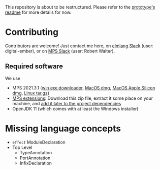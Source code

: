 This repository is about to be restructured.
Please refer to the [prototype's readme](https://github.com/digital-ember/elmMPS/blob/master/~prototype/README.md) for more details for now.

# Contributing

Contributors are welcome! Just contact me here, on [elmlang Slack](elmlang.slack.com) (user: digital-ember), or on [MPS Slack](jetbrains-mps.slack.com) (user: Robert Walter).

## Required software

We use 

- MPS 2021.3.1 ([win exe downloader](https://download.jetbrains.com/mps/2021.3/MPS-2021.3.1.exe?_ga=2.221642456.1330314823.1669652849-1666225210.1667657022&_gl=1*cuvhz1*_ga*MTY2NjIyNTIxMC4xNjY3NjU3MDIy*_ga_9J976DJZ68*MTY2OTY1Mjg0OC4xMi4xLjE2Njk2NTI4NjYuMC4wLjA.), [MacOS dmg](https://download.jetbrains.com/mps/2021.3/MPS-2021.3.1-macos.dmg?_ga=2.249950278.1330314823.1669652849-1666225210.1667657022&_gl=1*kneijr*_ga*MTY2NjIyNTIxMC4xNjY3NjU3MDIy*_ga_9J976DJZ68*MTY2OTY1Mjg0OC4xMi4xLjE2Njk2NTI4NjYuMC4wLjA.), [MacOS Apple Silicon dmg](https://download.jetbrains.com/mps/2021.3/MPS-2021.3.1-macos-aarch64.dmg?_ga=2.249950278.1330314823.1669652849-1666225210.1667657022&_gl=1*kneijr*_ga*MTY2NjIyNTIxMC4xNjY3NjU3MDIy*_ga_9J976DJZ68*MTY2OTY1Mjg0OC4xMi4xLjE2Njk2NTI4NjYuMC4wLjA.), [Linux tar.gz](https://download.jetbrains.com/mps/2021.3/MPS-2021.3.1.tar.gz?_ga=2.205451728.1330314823.1669652849-1666225210.1667657022&_gl=1*1pvpjcz*_ga*MTY2NjIyNTIxMC4xNjY3NjU3MDIy*_ga_9J976DJZ68*MTY2OTY1Mjg0OC4xMi4xLjE2Njk2NTI4NjYuMC4wLjA.))
- [MPS extensions](https://artifacts.itemis.cloud/repository/maven-mps/de/itemis/mps/extensions/2021.3.2478.32dbb86/extensions-2021.3.2478.32dbb86.zip): Download this zip file, extract it some place on your machine, and [add it later to the project dependencies](https://github.com/digital-ember/elmMPS/blob/master/~prototype/README.md#setting-up-the-environment--opening-the-project)
- OpenJDK 11 (which comes with at least the Windows installer)

 
# Missing language concepts

- `effect` ModuleDeclaration
- Top Level
  - TypeAnnotation
  - PortAnnotation
  - InfixDeclaration

